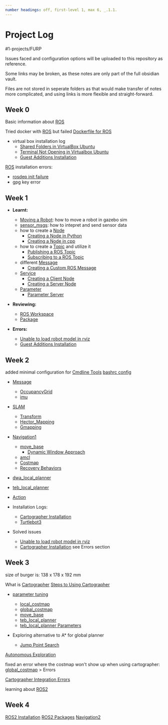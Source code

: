 ```yaml
---
number headings: off, first-level 1, max 6, _.1.1.
---
```

# Project Log
#1-projects/FURP 

Issues faced and configuration options will be uploaded to this repository as reference.

Some links may be broken, as these notes are only part of the full obsidian vault.

Files are not stored in seperate folders as that would make transfer of notes more complicated, and using links is more flexible and straight-forward.

## Week 0
Basic information about [ROS](https://github.com/FURP-2023-2024/Zaihong_Weekly_Log/blob/main/Notes/ROS.md)

Tried docker with [ROS](https://github.com/FURP-2023-2024/Zaihong_Weekly_Log/blob/main/Notes/ROS.md) but failed [Dockerfile for ROS](https://github.com/FURP-2023-2024/Zaihong_Weekly_Log/blob/main/Notes/Dockerfile%20for%20ROS.md)

- virtual box installation log 
	- [Shared Folders in VirtualBox Ubuntu](https://github.com/FURP-2023-2024/Zaihong_Weekly_Log/blob/main/Notes/Shared%20Folders%20in%20VirtualBox%20Ubuntu.md)
	- [Terminal Not Opening in Virtualbox Ubuntu](https://github.com/FURP-2023-2024/Zaihong_Weekly_Log/blob/main/Notes/Terminal%20Not%20Opening%20in%20Virtualbox%20Ubuntu.md)
	- [Guest Additions Installation](https://github.com/FURP-2023-2024/Zaihong_Weekly_Log/blob/main/Notes/Guest%20Additions%20Installation.md)

[ROS](https://github.com/FURP-2023-2024/Zaihong_Weekly_Log/blob/main/Notes/ROS.md) installation errors:
- [rosdep init failure](https://github.com/FURP-2023-2024/Zaihong_Weekly_Log/blob/main/Notes/rosdep%20init%20failure.md)
- gpg key error

## Week 1
- **Learnt:**
	- [Moving a Robot](https://github.com/FURP-2023-2024/Zaihong_Weekly_Log/blob/main/Notes/Moving%20a%20Robot.md): how to move a robot in gazebo sim
	- [sensor_msgs](https://github.com/FURP-2023-2024/Zaihong_Weekly_Log/blob/main/Notes/sensor_msgs.md): how to intepret and send sensor data
	- how to create a [Node](https://github.com/FURP-2023-2024/Zaihong_Weekly_Log/blob/main/Notes/Node.md)
		- [Creating a Node in Python](https://github.com/FURP-2023-2024/Zaihong_Weekly_Log/blob/main/Notes/Creating%20a%20Node%20in%20Python.md)
		- [Creating a Node in cpp](https://github.com/FURP-2023-2024/Zaihong_Weekly_Log/blob/main/Notes/Creating%20a%20Node%20in%20cpp.md)
	- how to create a [Topic](https://github.com/FURP-2023-2024/Zaihong_Weekly_Log/blob/main/Notes/Topic.md) and utilize it
		- [Publishing a ROS Topic](https://github.com/FURP-2023-2024/Zaihong_Weekly_Log/blob/main/Notes/Publishing%20a%20ROS%20Topic.md)
		- [Subscribing to a ROS Topic](https://github.com/FURP-2023-2024/Zaihong_Weekly_Log/blob/main/Notes/Subscribing%20to%20a%20ROS%20Topic.md)
	- different [Message](https://github.com/FURP-2023-2024/Zaihong_Weekly_Log/blob/main/Notes/Message.md)
		- [Creating a Custom ROS Message](https://github.com/FURP-2023-2024/Zaihong_Weekly_Log/blob/main/Notes/Creating%20a%20Custom%20ROS%20Message.md)
	- [Service](https://github.com/FURP-2023-2024/Zaihong_Weekly_Log/blob/main/Notes/Service.md)
		- [Creating a Client Node](https://github.com/FURP-2023-2024/Zaihong_Weekly_Log/blob/main/Notes/Creating%20a%20Client%20Node.md)
		- [Creating a Server Node](https://github.com/FURP-2023-2024/Zaihong_Weekly_Log/blob/main/Notes/Creating%20a%20Server%20Node.md)
	- [Parameter](https://github.com/FURP-2023-2024/Zaihong_Weekly_Log/blob/main/Notes/Parameter.md)
		- [Parameter Server](https://github.com/FURP-2023-2024/Zaihong_Weekly_Log/blob/main/Notes/Parameter%20Server.md)
		

- **Reviewing:**
	- [ROS Workspace](https://github.com/FURP-2023-2024/Zaihong_Weekly_Log/blob/main/Notes/ROS%20Workspace.md)
	- [Package](https://github.com/FURP-2023-2024/Zaihong_Weekly_Log/blob/main/Notes/Package.md)

- **Errors:**
	- [Unable to load robot model in rviz](https://github.com/FURP-2023-2024/Zaihong_Weekly_Log/blob/main/Notes/Unable%20to%20load%20robot%20model%20in%20rviz.md) 
	- [Guest Additions Installation](https://github.com/FURP-2023-2024/Zaihong_Weekly_Log/blob/main/Notes/Guest%20Additions%20Installation.md)

## Week 2
added minimal configuration for [Cmdline Tools](https://github.com/FURP-2023-2024/Zaihong_Weekly_Log/blob/main/Notes/Cmdline%20Tools.md)
[bashrc config](https://github.com/FURP-2023-2024/Zaihong_Weekly_Log/blob/main/Notes/bashrc%20config.md)

- [Message](https://github.com/FURP-2023-2024/Zaihong_Weekly_Log/blob/main/Notes/Message.md)
	- [OccupancyGrid](https://github.com/FURP-2023-2024/Zaihong_Weekly_Log/blob/main/Notes/OccupancyGrid.md)
	- [imu](https://github.com/FURP-2023-2024/Zaihong_Weekly_Log/blob/main/Notes/imu.md) 

- [SLAM](https://github.com/FURP-2023-2024/Zaihong_Weekly_Log/blob/main/Notes/SLAM.md)
	- [Transform](https://github.com/FURP-2023-2024/Zaihong_Weekly_Log/blob/main/Notes/Transform.md)
	- [Hector_Mapping](https://github.com/FURP-2023-2024/Zaihong_Weekly_Log/blob/main/Notes/Hector_Mapping.md)
	- [Gmapping](https://github.com/FURP-2023-2024/Zaihong_Weekly_Log/blob/main/Notes/Gmapping.md)

- [Navigation1](https://github.com/FURP-2023-2024/Zaihong_Weekly_Log/blob/main/Notes/Navigation1.md)
	- [move_base](https://github.com/FURP-2023-2024/Zaihong_Weekly_Log/blob/main/Notes/move_base.md)
		- [Dynamic Window Approach](https://github.com/FURP-2023-2024/Zaihong_Weekly_Log/blob/main/Notes/Dynamic%20Window%20Approach.md)
	- [amcl](https://github.com/FURP-2023-2024/Zaihong_Weekly_Log/blob/main/Notes/amcl.md)
	- [Costmap](https://github.com/FURP-2023-2024/Zaihong_Weekly_Log/blob/main/Notes/Costmap.md)
	- [Recovery Behaviors](https://github.com/FURP-2023-2024/Zaihong_Weekly_Log/blob/main/Notes/Recovery%20Behaviors.md)

- [dwa_local_planner](https://github.com/FURP-2023-2024/Zaihong_Weekly_Log/blob/main/Notes/dwa_local_planner.md)
- [teb_local_planner](https://github.com/FURP-2023-2024/Zaihong_Weekly_Log/blob/main/Notes/teb_local_planner.md)
- [Action](https://github.com/FURP-2023-2024/Zaihong_Weekly_Log/blob/main/Notes/Action.md)

- Installation Logs:
	- [Cartographer Installation](https://github.com/FURP-2023-2024/Zaihong_Weekly_Log/blob/main/Notes/Cartographer%20Installation.md)
	- [Turtlebot3](https://github.com/FURP-2023-2024/Zaihong_Weekly_Log/blob/main/Notes/Turtlebot3.md)

- Solved issues
	- [Unable to load robot model in rviz](https://github.com/FURP-2023-2024/Zaihong_Weekly_Log/blob/main/Notes/Unable%20to%20load%20robot%20model%20in%20rviz.md)
	- [Cartographer Installation](https://github.com/FURP-2023-2024/Zaihong_Weekly_Log/blob/main/Notes/Cartographer%20Installation.md) see Errors section

## Week 3

size of burger is: 138 x 178 x 192 mm


What is [Cartographer](https://github.com/FURP-2023-2024/Zaihong_Weekly_Log/blob/main/Notes/Cartographer.md)
[Steps to Using Cartographer](https://github.com/FURP-2023-2024/Zaihong_Weekly_Log/blob/main/Notes/Steps%20to%20Using%20Cartographer.md)

- [parameter tuning](https://github.com/FURP-2023-2024/Zaihong_Weekly_Log/blob/main/Notes/parameter%20tuning.md)
	- [local_costmap](https://github.com/FURP-2023-2024/Zaihong_Weekly_Log/blob/main/Notes/local_costmap.md) 
	- [global_costmap](https://github.com/FURP-2023-2024/Zaihong_Weekly_Log/blob/main/Notes/global_costmap.md)
	- [move_base](https://github.com/FURP-2023-2024/Zaihong_Weekly_Log/blob/main/Notes/move_base.md)
	- [teb_local_planner](https://github.com/FURP-2023-2024/Zaihong_Weekly_Log/blob/main/Notes/teb_local_planner.md)
	- [teb_local_planner Parameters](https://github.com/FURP-2023-2024/Zaihong_Weekly_Log/blob/main/Notes/teb_local_planner%20Parameters.md)

- Exploring alternative to A\* for global planner
	- [Jump Point Search](https://github.com/FURP-2023-2024/Zaihong_Weekly_Log/blob/main/Notes/Jump%20Point%20Search.md)

[Autonomous Exploration](https://github.com/FURP-2023-2024/Zaihong_Weekly_Log/blob/main/Notes/Autonomous%20Exploration.md)

fixed an error where the costmap won't show up when using cartographer:
[global_costmap](https://github.com/FURP-2023-2024/Zaihong_Weekly_Log/blob/main/Notes/global_costmap.md) > Errors

[Cartographer Integration Errors](https://github.com/FURP-2023-2024/Zaihong_Weekly_Log/blob/main/Notes/Cartographer%20Integration%20Errors.md)

learning about [ROS2](https://github.com/FURP-2023-2024/Zaihong_Weekly_Log/blob/main/Notes/ROS2.md)

## Week 4
[ROS2 Installation](https://github.com/FURP-2023-2024/Zaihong_Weekly_Log/blob/main/Notes/ROS2%20Installation.md)
[ROS2 Packages](https://github.com/FURP-2023-2024/Zaihong_Weekly_Log/blob/main/Notes/ROS2%20Packages.md)
[Navigation2](https://github.com/FURP-2023-2024/Zaihong_Weekly_Log/blob/main/Notes/Navigation2.md)